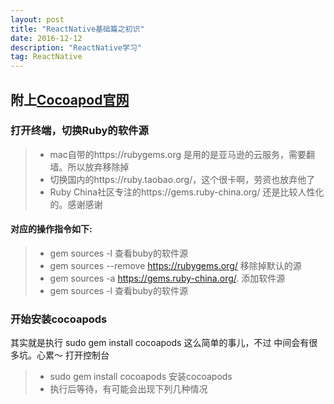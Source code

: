 ```yaml
---
layout: post
title: "ReactNative基础篇之初识"
date: 2016-12-12 
description: "ReactNative学习"
tag: ReactNative
---   
```



## 附上[Cocoapod官网](https://cocoapods.org)


### 打开终端，切换Ruby的软件源

> * mac自带的https://rubygems.org 是用的是亚马逊的云服务，需要翻墙。所以放弃移除掉
> * 切换国内的https://ruby.taobao.org/，这个很卡啊，劳资也放弃他了
> * Ruby China社区专注的https://gems.ruby-china.org/ 还是比较人性化的。感谢感谢

#### 对应的操作指令如下:

> * gem sources -l    查看buby的软件源
> * gem sources --remove https://rubygems.org/ 移除掉默认的源
> * gem sources -a https://gems.ruby-china.org/. 添加软件源
> * gem sources -l    查看buby的软件源

### 开始安装cocoapods
其实就是执行 sudo gem install cocoapods 这么简单的事儿，不过 中间会有很多坑。心累～
打开控制台
> * sudo gem install cocoapods 安装cocoapods
> * 执行后等待，有可能会出现下列几种情况


